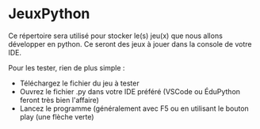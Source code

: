# JeuxPython

Ce répertoire sera utilisé pour stocker le(s) jeu(x) que nous allons développer en python.
Ce seront des jeux à jouer dans la console de votre IDE. 

Pour les tester, rien de plus simple :
  - Téléchargez le fichier du jeu à tester
  - Ouvrez le fichier .py dans votre IDE préféré (VSCode ou ÉduPython feront très bien l'affaire)
  - Lancez le programme (généralement avec F5 ou en utilisant le bouton play (une flèche verte)
